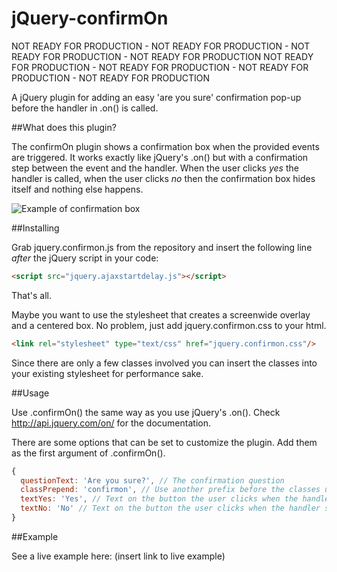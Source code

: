 jQuery-confirmOn
=================

NOT READY FOR PRODUCTION - NOT READY FOR PRODUCTION - NOT READY FOR PRODUCTION - NOT READY FOR PRODUCTION
NOT READY FOR PRODUCTION - NOT READY FOR PRODUCTION - NOT READY FOR PRODUCTION - NOT READY FOR PRODUCTION

A jQuery plugin for adding an easy 'are you sure' confirmation pop-up before the handler in .on() is called.

##What does this plugin?

The confirmOn plugin shows a confirmation box when the provided events are triggered. It works exactly like jQuery's .on() but with a confirmation step between the event and the handler. When the user clicks *yes* the handler is called, when the user clicks *no* then the confirmation box hides itself and nothing else happens.

![Example of confirmation box](http://www.invetek.nl/wp-content/uploads/2013/09/example_1.png)

##Installing

Grab jquery.confirmon.js from the repository and insert the following line _after_ the jQuery script in your code:
```html
<script src="jquery.ajaxstartdelay.js"></script>
```

That's all.

Maybe you want to use the stylesheet that creates a screenwide overlay and a centered box. No problem, just
add jquery.confirmon.css to your html.

```html
<link rel="stylesheet" type="text/css" href="jquery.confirmon.css"/>
```

Since there are only a few classes involved you can insert the classes into your existing stylesheet for performance sake.

##Usage

Use .confirmOn() the same way as you use jQuery's .on(). Check http://api.jquery.com/on/ for the documentation.

There are some options that can be set to customize the plugin. Add them as the first argument of .confirmOn().

```javascript
{
  questionText: 'Are you sure?', // The confirmation question
  classPrepend: 'confirmon', // Use another prefix before the classes used by the plugin
  textYes: 'Yes', // Text on the button the user clicks when the handler should be called 
  textNo: 'No' // Text on the button the user clicks when the handler should not be called
}
```

##Example

See a live example here: (insert link to live example)


